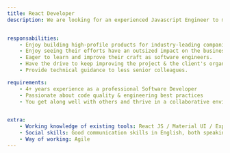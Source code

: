 ```yaml
---
title: React Developer
description: We are looking for an experienced Javascript Engineer to manage a team working on a Cybersecurity application. The main responsibility is to reimplement the new design with component reusability in mind in order to support a larger variety of features. 


responsabilities:
    - Enjoy building high-profile products for industry-leading companies!
    - Enjoy seeing their efforts have an outsized impact on the business and our customers.
    - Eager to learn and improve their craft as software engineers.
    - Have the drive to keep improving the project & the client's organization with technical improvements.
    - Provide technical guidance to less senior colleagues.

requirements:
    - 4+ years experience as a professional Software Developer
    - Passionate about code quality & engineering best practices
    - You get along well with others and thrive in a collaborative environment


extra:
    - Working knowledge of existing tools: React JS / Material UI / Express JS / Websocket / GraphQL
    - Social skills: Good communication skills in English, both speaking and writing / Able to work both independently and within a team environment / Continuous improvement mindset / Team spirit, passion for technology, and easily adaptive
    - Way of working: Agile
---
```

